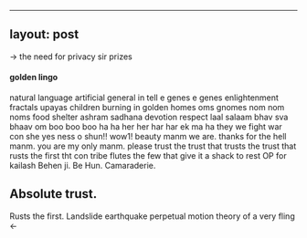 ----
layout: post
----
->
the need for privacy
sir prizes
#### golden lingo
natural language
artificial general in tell e genes
e genes
enlightenment
fractals
upayas
children burning in golden homes
oms
gnomes
nom nom noms
food
shelter
ashram
sadhana 
devotion
respect
laal salaam
bhav
sva
bhaav
om 
boo
boo
boo
ha ha
her her
har har
ek 
ma ha
they we
fight war
con she yes ness
o shun!!
wow1!
beauty manm we are.
thanks for the hell manm.
you are my only manm. please trust the trust that trusts the trust that rusts
the first tht con tribe flutes the few that give it a shack to rest
OP for kailash
Behen ji.
Be Hun.
Camaraderie.
##   Absolute trust.
Rusts the first.
Landslide earthquake perpetual motion
theory of a very fling
<-
